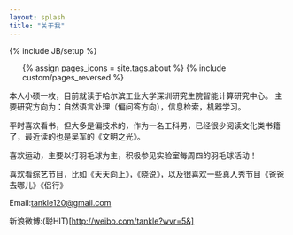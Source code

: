 ```yaml
---
layout: splash
title: "关于我"
---
```

{% include JB/setup %}

<ul class="thumbnails">
  {% assign pages_icons = site.tags.about %}
  {% include custom/pages_reversed %}
</ul>


本人小硕一枚，目前就读于哈尔滨工业大学深圳研究生院智能计算研究中心。
主要研究方向为：自然语言处理（偏问答方向），信息检索，机器学习。

平时喜欢看书，但大多是偏技术的，作为一名工科男，已经很少阅读文化类书籍了，最近读的也是吴军的《文明之光》。

喜欢运动，主要以打羽毛球为主，积极参见实验室每周四的羽毛球活动！

喜欢看综艺节目，比如《天天向上》，《晓说》，以及很喜欢一些真人秀节目《爸爸去哪儿》《侣行》


Email:tankle120@gmail.com

新浪微博:(聪HIT)[http://weibo.com/tankle?wvr=5&]



